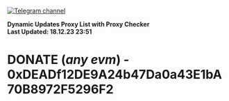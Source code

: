 [![Telegram channel](https://img.shields.io/endpoint?url=https://runkit.io/damiankrawczyk/telegram-badge/branches/master?url=https://t.me/n4z4v0d)](https://t.me/n4z4v0d) 

**Dynamic Updates Proxy List with Proxy Checker**  
**Last Updated: 18.12.23 23:51**

# DONATE (_any evm_) - 0xDEADf12DE9A24b47Da0a43E1bA70B8972F5296F2
